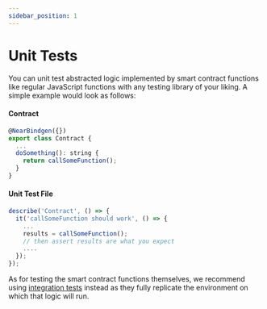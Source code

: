 ```yaml
---
sidebar_position: 1
---
```


# Unit Tests

You can unit test abstracted logic implemented by smart contract functions like regular JavaScript functions with any testing library of your liking. A simple example would look as follows: 

#### Contract 
```js	
@NearBindgen({})
export class Contract {
  ...
  doSomething(): string {
    return callSomeFunction();
  }
}
```

#### Unit Test File 
```js
describe('Contract', () => {
  it('callSomeFunction should work', () => {
    ...
    results = callSomeFunction();
    // then assert results are what you expect
    ....
  });
});
```

As for testing the smart contract functions themselves, we recommend using [integration tests](./integration-tests) instead as they fully replicate the environment on which that logic will run.  
